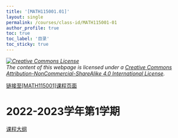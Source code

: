 ```yaml
---
title: '[MATH115001.01]'
layout: single
permalink: /courses/class-id/MATH115001-01
author_profile: true
toc: true
toc_label: '目录'
toc_sticky: true
---
```


<div class='notice--warning'>
	<p><i><a rel='license' href='http://creativecommons.org/licenses/by-nc-sa/4.0/'><img alt='Creative Commons License' style='border-width:0' src='https://i.creativecommons.org/l/by-nc-sa/4.0/88x31.png' /></a><br /> The content of this webpage is licensed under a <a rel='license' href='http://creativecommons.org/licenses/by-nc-sa/4.0/'>Creative Commons Attribution-NonCommercial-ShareAlike 4.0 International License</a>.</i></p>
</div>

<a href='https://fdu-math.github.io/courses/MATH115001'>链接至[MATH115001]课程页面<a>

# 2022-2023学年第1学期

<a href='../courses/syllabus/MATH115001.01-2022-2023-1 (Encrypted).pdf'>课程大纲</a>